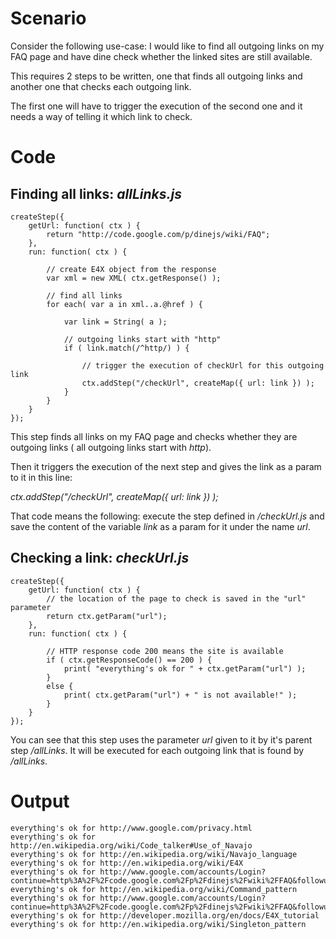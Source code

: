 # Scenario #

Consider the following use-case: I would like to find all outgoing links on my FAQ page and have dine check whether the linked sites are still available.

This requires 2 steps to be written, one that finds all outgoing links and another one that checks each outgoing link.

The first one will have to trigger the execution of the second one and it needs a way of telling it which link to check.

# Code #

## Finding all links: _allLinks.js_ ##
```
createStep({
	getUrl: function( ctx ) {
		return "http://code.google.com/p/dinejs/wiki/FAQ";
	},
	run: function( ctx ) {

		// create E4X object from the response
		var xml = new XML( ctx.getResponse() );
	
		// find all links 
		for each( var a in xml..a.@href ) {
		
			var link = String( a );
			
			// outgoing links start with "http"
			if ( link.match(/^http/) ) { 

				// trigger the execution of checkUrl for this outgoing link
				ctx.addStep("/checkUrl", createMap({ url: link }) );
			}
		}
	}
});
```

This step finds all links on my FAQ page and checks whether they are outgoing links ( all outgoing links start with _http_).

Then it triggers the execution of the next step and gives the link as a param to it in this line:

_ctx.addStep("/checkUrl", createMap({ url: link }) );_

That code means the following: execute the step defined in _/checkUrl.js_ and save the content of the variable _link_  as a param for it under the name _url_.


## Checking a link: _checkUrl.js_ ##

```
createStep({
	getUrl: function( ctx ) {
		// the location of the page to check is saved in the "url" parameter
		return ctx.getParam("url");
	},
	run: function( ctx ) {

		// HTTP response code 200 means the site is available
		if ( ctx.getResponseCode() == 200 ) {
			print( "everything's ok for " + ctx.getParam("url") );
		}
		else {
			print( ctx.getParam("url") + " is not available!" );
		}
	}
});
```

You can see that this step uses the parameter _url_ given to it by it's parent step _/allLinks_. It will be executed for each outgoing link that is found by _/allLinks_.

# Output #

```
everything's ok for http://www.google.com/privacy.html
everything's ok for http://en.wikipedia.org/wiki/Code_talker#Use_of_Navajo
everything's ok for http://en.wikipedia.org/wiki/Navajo_language
everything's ok for http://en.wikipedia.org/wiki/E4X
everything's ok for http://www.google.com/accounts/Login?continue=http%3A%2F%2Fcode.google.com%2Fp%2Fdinejs%2Fwiki%2FFAQ&followup=http%3A%2F%2Fcode.google.com%2Fp%2Fdinejs%2Fwiki%2FFAQ
everything's ok for http://en.wikipedia.org/wiki/Command_pattern
everything's ok for http://www.google.com/accounts/Login?continue=http%3A%2F%2Fcode.google.com%2Fp%2Fdinejs%2Fwiki%2FFAQ&followup=http%3A%2F%2Fcode.google.com%2Fp%2Fdinejs%2Fwiki%2FFAQ
everything's ok for http://developer.mozilla.org/en/docs/E4X_tutorial
everything's ok for http://en.wikipedia.org/wiki/Singleton_pattern
```